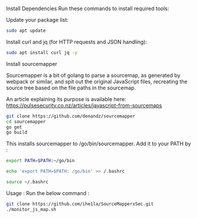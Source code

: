 Install Dependencies
Run these commands to install required tools:

Update your package list:
```bash
sudo apt update
```

Install curl and jq (for HTTP requests and JSON handling):
```bash
sudo apt install curl jq -y
```

Install sourcemapper

Sourcemapper is a bit of golang to parse a sourcemap, as generated by webpack or similar, and spit out the original JavaScript files, recreating the source tree based on the file paths in the sourcemap.

An article explaining its purpose is available here: https://pulsesecurity.co.nz/articles/javascript-from-sourcemaps
```bash
git clone https://github.com/denandz/sourcemapper
cd sourcemapper
go get
go build
```

This installs sourcemapper to /go/bin/sourcemapper.
Add it to your PATH by :
```bash
export PATH=$PATH:~/go/bin

echo 'export PATH=$PATH: /go/bin' >> /.bashrc

source ~/.bashrc
```


Usage : 
Run the below command :
```bash
git clone https://github.com/ihe1la/SourceMapperxSec.git
./monitor_js_map.sh
```

